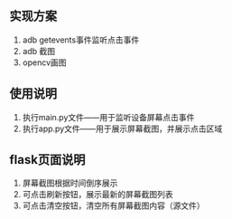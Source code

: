 ## 实现方案
1. adb getevents事件监听点击事件
2. adb 截图
3. opencv画图

## 使用说明
1. 执行main.py文件——用于监听设备屏幕点击事件
2. 执行app.py文件——用于展示屏幕截图，并展示点击区域

## flask页面说明
1. 屏幕截图根据时间倒序展示
2. 可点击刷新按钮，展示最新的屏幕截图列表
3. 可点击清空按钮，清空所有屏幕截图内容（源文件）